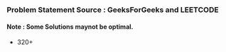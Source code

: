 ### Problem Statement Source : GeeksForGeeks and LEETCODE 
#### Note : Some Solutions maynot be optimal.
* 320+
